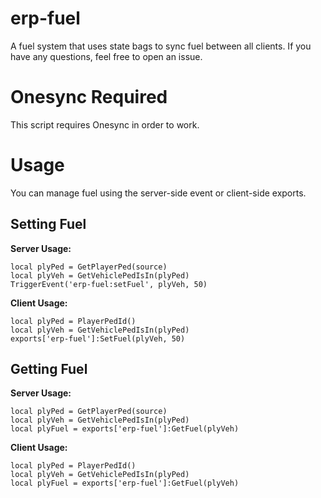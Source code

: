 # erp-fuel
A fuel system that uses state bags to sync fuel between all clients. If you have any questions, feel free to open an issue.

# Onesync Required
This script requires Onesync in order to work.

# Usage
You can manage fuel using the server-side event or client-side exports.

## Setting Fuel

**Server Usage:**
```
local plyPed = GetPlayerPed(source)
local plyVeh = GetVehiclePedIsIn(plyPed)
TriggerEvent('erp-fuel:setFuel', plyVeh, 50)
```
**Client Usage:**
```
local plyPed = PlayerPedId()
local plyVeh = GetVehiclePedIsIn(plyPed)
exports['erp-fuel']:SetFuel(plyVeh, 50)
```

## Getting Fuel

**Server Usage:**
```
local plyPed = GetPlayerPed(source)
local plyVeh = GetVehiclePedIsIn(plyPed)
local plyFuel = exports['erp-fuel']:GetFuel(plyVeh)
```
**Client Usage:**
```
local plyPed = PlayerPedId()
local plyVeh = GetVehiclePedIsIn(plyPed)
local plyFuel = exports['erp-fuel']:GetFuel(plyVeh)
```